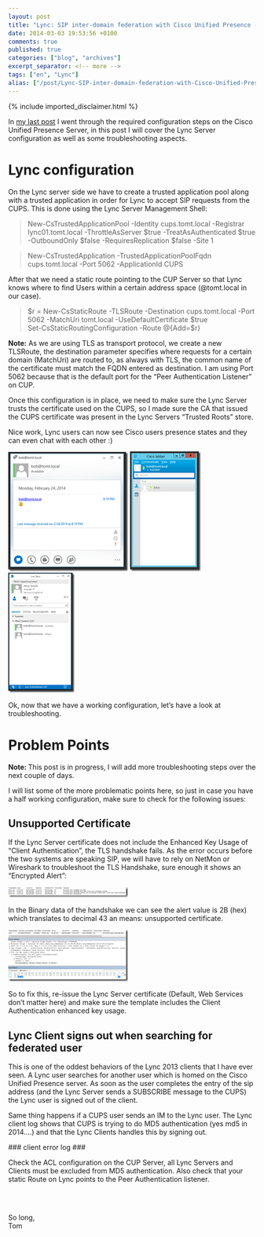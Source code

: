 ```yaml
---
layout: post
title: "Lync: SIP inter-domain federation with Cisco Unified Presence - 2"
date: 2014-03-03 19:53:56 +0100
comments: true
published: true
categories: ["blog", "archives"]
excerpt_separator: <!-- more -->
tags: ["en", "Lync"]
alias: ["/post/Lync-SIP-inter-domain-federation-with-Cisco-Unified-Presence-2.aspx", "/post/lync-sip-inter-domain-federation-with-cisco-unified-presence-2.aspx"]
---
```

<!-- more -->
{% include imported_disclaimer.html %}
<p>In <a href="/post/Lync-SIP-inter-domain-federation-with-Cisco-Unified-Presence-1.aspx" target="_blank">my last post</a> I went through the required configuration steps on the Cisco Unified Presence Server, in this post I will cover the Lync Server configuration as well as some troubleshooting aspects.</p>  <h1>Lync configuration</h1>  <p>On the Lync server side we have to create a trusted application pool along with a trusted application in order for Lync to accept SIP requests from the CUPS. This is done using the Lync Server Management Shell:</p>  <blockquote>   <p>New-CsTrustedApplicationPool -Identity cups.tomt.local -Registrar lync01.tomt.local -ThrottleAsServer $true -TreatAsAuthenticated $true -OutboundOnly $false -RequiresReplication $false -Site 1 </p> </blockquote>  <blockquote>   <p>New-CsTrustedApplication -TrustedApplicationPoolFqdn cups.tomt.local -Port 5062 -ApplicationId CUPS</p> </blockquote>  <p>After that we need a static route pointing to the CUP Server so that Lync knows where to find Users within a certain address space (@tomt.local in our case).</p>  <blockquote>   <p>$r = New-CsStaticRoute -TLSRoute -Destination cups.tomt.local -Port 5062 -MatchUri tomt.local -UseDefaultCertificate $true      <br />Set-CsStaticRoutingConfiguration -Route @{Add=$r}</p> </blockquote>  <p><strong>Note:</strong> As we are using TLS as transport protocol, we create a new TLSRoute, the destination parameter specifies where requests for a certain domain (MatchUri) are routed to, as always with TLS, the common name of the certificate must match the FQDN entered as destination. I am using Port 5062 because that is the default port for the “Peer Authentication Listener” on CUP. </p>  <p>Once this configuration is in place, we need to make sure the Lync Server trusts the certificate used on the CUPS, so I made sure the CA that issued the CUPS certificate was present in the Lync Servers “Trusted Roots” store.</p>  <p>Nice work, Lync users can now see Cisco users presence states and they can even chat with each other :)</p>  <p><a href="/assets/image_625.png"><img title="image" style="border-left-width: 0px; border-right-width: 0px; border-bottom-width: 0px; display: inline; border-top-width: 0px" border="0" alt="image" src="/assets/image_thumb_623.png" width="244" height="243" /></a> <a href="/assets/image_626.png"><img title="image" style="border-left-width: 0px; border-right-width: 0px; border-bottom-width: 0px; display: inline; border-top-width: 0px" border="0" alt="image" src="/assets/image_thumb_624.png" width="144" height="244" /></a>&#160;<a href="/assets/image_627.png"><img title="image" style="border-left-width: 0px; border-right-width: 0px; border-bottom-width: 0px; display: inline; border-top-width: 0px" border="0" alt="image" src="/assets/image_thumb_625.png" width="135" height="244" /></a> </p>  <p>Ok, now that we have a working configuration, let’s have a look at troubleshooting.</p>  <h1>Problem Points</h1>  <p><strong>Note: </strong>This post is in progress, I will add more troubleshooting steps over the next couple of days.</p>  <p>I will list some of the more problematic points here, so just in case you have a half working configuration, make sure to check for the following issues:</p>  <h2>Unsupported Certificate</h2>  <p>If the Lync Server certificate does not include the Enhanced Key Usage of “Client Authentication”, the TLS handshake fails. As the error occurs before the two systems are speaking SIP, we will have to rely on NetMon or Wireshark to troubleshoot the TLS Handshake, sure enough it shows an “Encrypted Alert”:</p>  <p><a href="/assets/image_628.png"><img title="image" style="border-left-width: 0px; border-right-width: 0px; border-bottom-width: 0px; display: inline; border-top-width: 0px" border="0" alt="image" src="/assets/image_thumb_626.png" width="244" height="22" /></a>&#160; </p>  <p>In the Binary data of the handshake we can see the alert value is 2B (hex) which translates to decimal 43 an means: unsupported certificate.</p>  <p><a href="/assets/image_629.png"><img title="image" style="border-left-width: 0px; border-right-width: 0px; border-bottom-width: 0px; display: inline; border-top-width: 0px" border="0" alt="image" src="/assets/image_thumb_627.png" width="244" height="106" /></a> </p>  <p>So to fix this, re-issue the Lync Server certificate (Default, Web Services don’t matter here) and make sure the template includes the Client Authentication enhanced key usage.</p>  <h2>Lync Client signs out when searching for federated user</h2>  <p>This is one of the oddest behaviors of the Lync 2013 clients that I have ever seen. A Lync user searches for another user which is homed on the Cisco Unified Presence server. As soon as the user completes the entry of the sip address (and the Lync Server sends a SUBSCRIBE message to the CUPS) the Lync user is signed out of the client.</p>  <p>Same thing happens if a CUPS user sends an IM to the Lync user. The Lync client log shows that CUPS is trying to do MD5 authentication (yes md5 in 2014….) and that the Lync Clients handles this by signing out.</p>  <p>### client error log ###</p>  <p>Check the ACL configuration on the CUP Server, all Lync Servers and Clients must be excluded from MD5 authentication. Also check that your static Route on Lync points to the Peer Authentication listener.</p>  <p>&#160;</p>  <h2></h2>  <p>So long,    <br />Tom</p>
